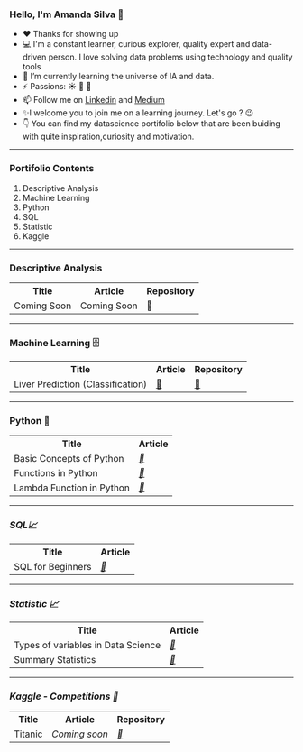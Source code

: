 ### Hello, I'm Amanda Silva 👋

- :heart: Thanks for showing up
- :computer: I'm a constant learner, curious explorer, quality expert and data-driven person. I love solving data problems using technology and quality tools
- 🌱 I’m currently learning the universe of IA and data.
- ⚡ Passions: :sunny: :leaves: :apple:
- 📫 Follow me on <a href="https://www.linkedin.com/in/amanda-rnds/">Linkedin</a> and <a href="https://medium.com/@amanda.rnds18">Medium</a>
- :sparkles:I welcome you to join me on a learning journey. Let's go ? :wink:
- :point_down: You can find my datascience portifolio below that are been buiding with quite inspiration,curiosity and motivation. 

<hr size="2" color="blue" width="100%">

### Portifolio Contents
1. Descriptive Analysis
2. Machine Learning  
3. Python
4. SQL
5. Statistic
6. Kaggle
<hr size="2" color="blue" width="100%">

### Descriptive Analysis
<table>
  <tr>
    <th> Title </th>
    <th> Article</th>
    <th>Repository</th>
  </tr>
  <tr>
    <td>Coming Soon </td>
    <td>Coming Soon <a> </a></td>
    <td> <a Coming Soon >🔗 </a></td>
  </tr>
</table>

<hr size="2" color="blue" width="100%">

### Machine Learning 🗄️
<table>
  <tr>
    <th> Title </th>
    <th> Article</th>
    <th>Repository</th>
  </tr>
  <tr>
    <td>Liver Prediction (Classification) </td>
    <td><a href="https://github.com/amandarnds/Predict-Liver-Disease/blob/main/README.md">🔗 </a></td>
    <td> <a href="https://github.com/amandarnds/Predict-Liver-Disease/blob/main/Predict-Liver-Disease.ipynb">🔗 </a></td>
  </tr>
</table>

<hr size="2" color="blue" width="100%">

### Python :snake:
<table>
  <tr>
    <th> Title </th>
    <th> Article</th>
  </tr>
  <tr>
    <td>Basic Concepts of Python</td>
    <td><em><a href="https://medium.com/@amanda.rnds18/basic-concepts-of-python-42a1f2e7a761">🔗 </a></td><em>
  </tr>
    <tr>
    <td>Functions in Python</td>
    <td><em><a href="https://medium.com/@amanda.rnds18/functions-in-python-be4a71812c2c">🔗 </a></td><em>
    <tr>
    <td>Lambda Function in Python</td>
    <td><em><a href="https://medium.com/@amanda.rnds18/lambda-function-in-python-bfefd062b1a0">🔗 </a></td><em>
  </tr>
</table>

<hr size="2" color="blue" width="100%">

### SQL:chart_with_upwards_trend:
 <table>
  <tr>
    <th> Title </th>
    <th> Article</th>
  </tr>
  <tr>
    <td>SQL for Beginners</td>
    <td><em><a href="https://medium.com/@amanda.rnds18/sql-for-beginners-1f6345c8a52d">🔗 </a></td><em>
  </tr>
</table>

<hr size="2" color="blue" width="100%">
   
### Statistic :chart_with_upwards_trend:
 <table>
  <tr>
    <th> Title </th>
    <th> Article</th>
  </tr>
  <tr>
    <td>Types of variables in Data Science</td>
    <td><em><a href="https://medium.com/@amanda.rnds18/types-of-variables-in-statistics-2ea68ba0defb">🔗 </a></td><em>
  </tr>
    <tr>
    <td>Summary Statistics</td>
    <td><em><a href="https://medium.com/@amanda.rnds18/summary-statistics-af5a3549b07e">🔗 </a></td><em>
  </tr>
</table>

<hr size="2" color="blue" width="100%">

### Kaggle - Competitions :mag_right:
 <table>
  <tr>
    <th> Title </th>
    <th> Article</th>
    <th>Repository</th>
  </tr>
  <tr>
    <td>Titanic</td>
    <td><em>Coming soon<em></td>
    <td><em><a href="https://github.com/amandarnds/Titanic">🔗</a></td><em> 
  </tr>
</table>
<!--
